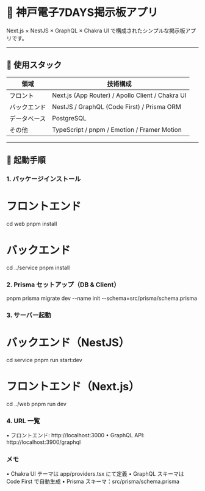 # 📝 神戸電子7DAYS掲示板アプリ

Next.js × NestJS × GraphQL × Chakra UI で構成されたシンプルな掲示板アプリです。

---

## 🧱 使用スタック

| 領域       | 技術構成                                         |
|------------|--------------------------------------------------|
| フロント   | Next.js (App Router) / Apollo Client / Chakra UI |
| バックエンド | NestJS / GraphQL (Code First) / Prisma ORM       |
| データベース | PostgreSQL                                       |
| その他     | TypeScript / pnpm / Emotion / Framer Motion       |

---

## 🚀 起動手順

### 1. パッケージインストール


# フロントエンド
cd web
pnpm install

# バックエンド
cd ../service
pnpm install

### 2. Prisma セットアップ（DB & Client）
pnpm prisma migrate dev --name init --schema=src/prisma/schema.prisma

### 3. サーバー起動
# バックエンド（NestJS）
cd service
pnpm run start:dev

# フロントエンド（Next.js）
cd ../web
pnpm run dev

### 4. URL 一覧
•	フロントエンド: http://localhost:3000
•	GraphQL API: http://localhost:3900/graphql

### メモ
•	Chakra UI テーマは app/providers.tsx にて定義
•	GraphQL スキーマは Code First で自動生成
•	Prisma スキーマ：src/prisma/schema.prisma
```bash